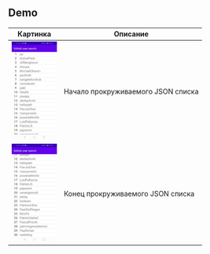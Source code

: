 ## Demo

| Картинка                                              | Описание                           |
| ----------------------------------------------------- | ---------------------------------- |
| <img height="200" src="gpi_rep/_assets/top.jpg" />    | Начало прокруживаемого JSON списка |
| <img height="200" src="gpi_rep/_assets/bottom.jpg" /> | Конец прокруживаемого JSON списка  |
